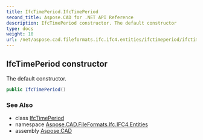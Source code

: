 ```yaml
---
title: IfcTimePeriod.IfcTimePeriod
second_title: Aspose.CAD for .NET API Reference
description: IfcTimePeriod constructor. The default constructor
type: docs
weight: 10
url: /net/aspose.cad.fileformats.ifc.ifc4.entities/ifctimeperiod/ifctimeperiod/
---
```

## IfcTimePeriod constructor

The default constructor.

```csharp
public IfcTimePeriod()
```

### See Also

* class [IfcTimePeriod](../)
* namespace [Aspose.CAD.FileFormats.Ifc.IFC4.Entities](../../ifctimeperiod/)
* assembly [Aspose.CAD](../../../)


